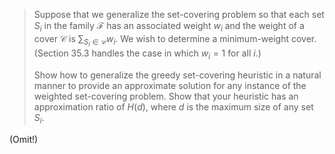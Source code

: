 > Suppose that we generalize the set-covering problem so that each set $S_i$ in the family $\mathcal F$ has an associated weight $w_i$ and the weight of a cover $\mathcal C$ is $\sum_{S_i \in \mathcal C} w_i$. We wish to determine a minimum-weight cover. (Section 35.3 handles the case in which $w_i = 1$ for all $i$.)
> 
> Show how to generalize the greedy set-covering heuristic in a natural manner to provide an approximate solution for any instance of the weighted set-covering problem. Show that your heuristic has an approximation ratio of $H(d)$, where $d$ is the maximum size of any set $S_i$.

(Omit!)
